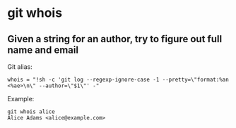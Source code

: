 # git whois

## Given a string for an author, try to figure out full name and email

Git alias:

```git
whois = "!sh -c 'git log --regexp-ignore-case -1 --pretty=\"format:%an <%ae>\n\" --author=\"$1\"' -"
```

Example:

```shell
git whois alice
Alice Adams <alice@example.com>
```
